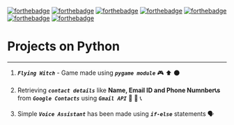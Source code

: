[![forthebadge](https://forthebadge.com/images/badges/made-with-python.svg)](https://forthebadge.com)
[![forthebadge](https://forthebadge.com/images/badges/built-with-love.svg)](https://forthebadge.com)
[![forthebadge](https://forthebadge.com/images/badges/check-it-out.svg)](https://forthebadge.com)
[![forthebadge](https://forthebadge.com/images/badges/built-by-developers.svg)](https://forthebadge.com)
[![forthebadge](https://forthebadge.com/images/badges/uses-badges.svg)](https://forthebadge.com)
[![forthebadge](https://forthebadge.com/images/badges/for-you.svg)](https://forthebadge.com)
[![forthebadge](https://forthebadge.com/images/badges/makes-people-smile.svg)](https://forthebadge.com)
# Projects on Python
---
1. ***```Flying Witch```*** - Game made using ***```pygame module```*** :video_game: :arrow_up: :new_moon: <br><br>
2. Retrieving ***```contact details```*** like **Name, Email ID and Phone Numnber:telephone_receiver:s** from ***```Google Contacts```*** using ***```Gmail API```*** :busts_in_silhouette: :e-mail: :telephone_receiver: <br><br>
3. Simple ***```Voice Assistant```*** has been made using ***```if-else```*** statements :speaking_head: <br><br>
